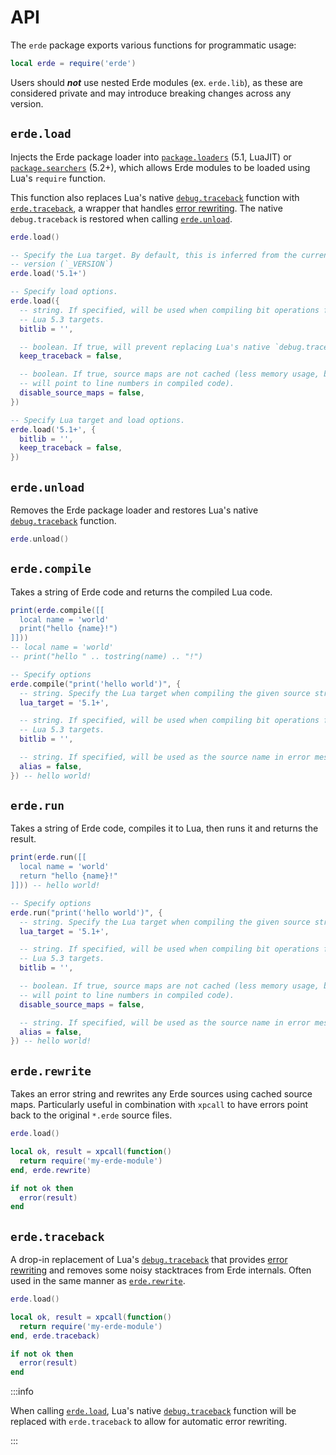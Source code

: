 # API

The `erde` package exports various functions for programmatic usage:

```lua
local erde = require('erde')
```

Users should ***not*** use nested Erde modules (ex. `erde.lib`), as these
are considered private and may introduce breaking changes across any version.

## `erde.load`

Injects the Erde package loader into
[`package.loaders`](https://www.lua.org/manual/5.1/manual.html#pdf-package.loaders)
(5.1, LuaJIT) or
[`package.searchers`](https://www.lua.org/manual/5.2/manual.html#pdf-package.searchers)
(5.2+), which allows Erde modules to be loaded using Lua's `require` function.

This function also replaces Lua's native
[`debug.traceback`](https://www.lua.org/manual/5.4/manual.html#pdf-debug.traceback)
function with [`erde.traceback`](#erdetraceback), a wrapper that handles
[error rewriting](/error-rewriting). The native `debug.traceback` is restored when
calling [`erde.unload`](#erdeunload).

```lua
erde.load()

-- Specify the Lua target. By default, this is inferred from the current Lua
-- version (`_VERSION`)
erde.load('5.1+')

-- Specify load options.
erde.load({
  -- string. If specified, will be used when compiling bit operations for pre
  -- Lua 5.3 targets.
  bitlib = '',

  -- boolean. If true, will prevent replacing Lua's native `debug.traceback`.
  keep_traceback = false,

  -- boolean. If true, source maps are not cached (less memory usage, but errors
  -- will point to line numbers in compiled code).
  disable_source_maps = false,
})

-- Specify Lua target and load options.
erde.load('5.1+', {
  bitlib = '',
  keep_traceback = false,
})
```

## `erde.unload`

Removes the Erde package loader and restores Lua's native
[`debug.traceback`](https://www.lua.org/manual/5.4/manual.html#pdf-debug.traceback)
function.

```lua
erde.unload()
```

## `erde.compile`

Takes a string of Erde code and returns the compiled Lua code.

```lua
print(erde.compile([[
  local name = 'world'
  print("hello {name}!")
]]))
-- local name = 'world'
-- print("hello " .. tostring(name) .. "!")

-- Specify options
erde.compile("print('hello world')", {
  -- string. Specify the Lua target when compiling the given source string.
  lua_target = '5.1+',

  -- string. If specified, will be used when compiling bit operations for pre
  -- Lua 5.3 targets.
  bitlib = '',

  -- string. If specified, will be used as the source name in error messages.
  alias = false,
}) -- hello world!
```

## `erde.run`

Takes a string of Erde code, compiles it to Lua, then runs it and returns the result.

```lua
print(erde.run([[
  local name = 'world'
  return "hello {name}!"
]])) -- hello world!

-- Specify options
erde.run("print('hello world')", {
  -- string. Specify the Lua target when compiling the given source string.
  lua_target = '5.1+',

  -- string. If specified, will be used when compiling bit operations for pre
  -- Lua 5.3 targets.
  bitlib = '',

  -- boolean. If true, source maps are not cached (less memory usage, but errors
  -- will point to line numbers in compiled code).
  disable_source_maps = false,

  -- string. If specified, will be used as the source name in error messages.
  alias = false,
}) -- hello world!
```

## `erde.rewrite`

Takes an error string and rewrites any Erde sources using cached source maps.
Particularly useful in combination with `xpcall` to have errors point back to
the original `*.erde` source files.

```lua
erde.load()

local ok, result = xpcall(function()
  return require('my-erde-module')
end, erde.rewrite)

if not ok then
  error(result)
end
```

## `erde.traceback`

A drop-in replacement of Lua's [`debug.traceback`](https://www.lua.org/manual/5.4/manual.html#pdf-debug.traceback)
that provides [error rewriting](/error-rewriting) and removes some noisy
stacktraces from Erde internals. Often used in the same manner as
[`erde.rewrite`](#erderewrite).

```lua
erde.load()

local ok, result = xpcall(function()
  return require('my-erde-module')
end, erde.traceback)

if not ok then
  error(result)
end
```

:::info

When calling [`erde.load`](#erdeload), Lua's native
[`debug.traceback`](https://www.lua.org/manual/5.4/manual.html#pdf-debug.traceback)
function will be replaced with `erde.traceback` to allow for automatic error
rewriting.

:::
